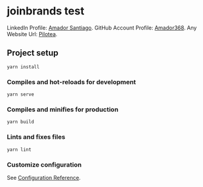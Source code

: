 # joinbrands test
LinkedIn Profile: [Amador Santiago](https://www.linkedin.com/in/amadorsantiago/).
GitHub Account Profile: [Amador368](https://github.com/Amador368).
Any Website Url: [Pilotea](https://www.pilotea.mx/).

## Project setup
```
yarn install
```

### Compiles and hot-reloads for development
```
yarn serve
```

### Compiles and minifies for production
```
yarn build
```

### Lints and fixes files
```
yarn lint
```

### Customize configuration
See [Configuration Reference](https://cli.vuejs.org/config/).
